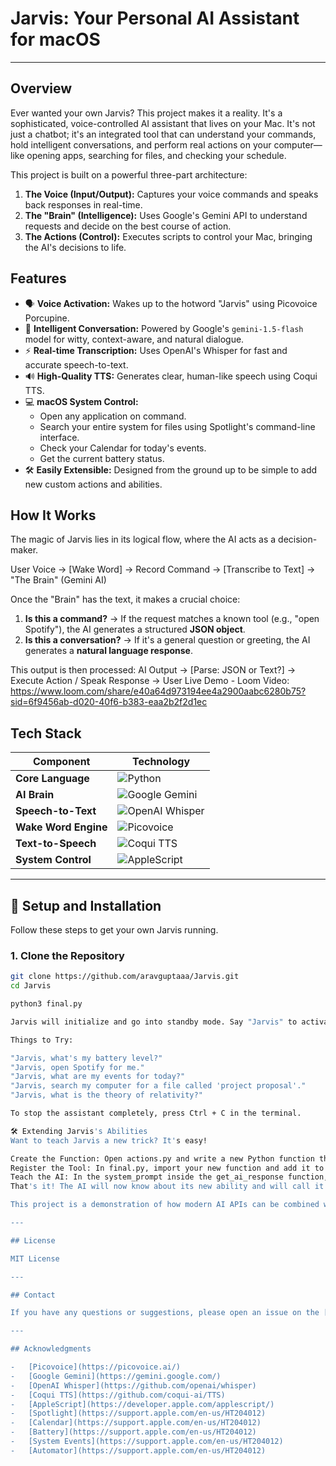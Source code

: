 # Jarvis: Your Personal AI Assistant for macOS
---

## Overview

Ever wanted your own Jarvis? This project makes it a reality. It's a sophisticated, voice-controlled AI assistant that lives on your Mac. It's not just a chatbot; it's an integrated tool that can understand your commands, hold intelligent conversations, and perform real actions on your computer—like opening apps, searching for files, and checking your schedule.

This project is built on a powerful three-part architecture:

1.  **The Voice (Input/Output):** Captures your voice commands and speaks back responses in real-time.
2.  **The "Brain" (Intelligence):** Uses Google's Gemini API to understand requests and decide on the best course of action.
3.  **The Actions (Control):** Executes scripts to control your Mac, bringing the AI's decisions to life.

## Features

-   🗣️ **Voice Activation:** Wakes up to the hotword "Jarvis" using Picovoice Porcupine.
-   🧠 **Intelligent Conversation:** Powered by Google's `gemini-1.5-flash` model for witty, context-aware, and natural dialogue.
-   ⚡ **Real-time Transcription:** Uses OpenAI's Whisper for fast and accurate speech-to-text.
-   🔊 **High-Quality TTS:** Generates clear, human-like speech using Coqui TTS.
-   💻 **macOS System Control:**
    -   Open any application on command.
    -   Search your entire system for files using Spotlight's command-line interface.
    -   Check your Calendar for today's events.
    -   Get the current battery status.
-   🛠️ **Easily Extensible:** Designed from the ground up to be simple to add new custom actions and abilities.

## How It Works

The magic of Jarvis lies in its logical flow, where the AI acts as a decision-maker.

User Voice -> [Wake Word] -> Record Command -> [Transcribe to Text] -> "The Brain" (Gemini AI)

Once the "Brain" has the text, it makes a crucial choice:

1.  **Is this a command?** → If the request matches a known tool (e.g., "open Spotify"), the AI generates a structured **JSON object**.
2.  **Is this a conversation?** → If it's a general question or greeting, the AI generates a **natural language response**.

This output is then processed:
AI Output -> [Parse: JSON or Text?] -> Execute Action / Speak Response -> User
Live Demo - Loom Video: https://www.loom.com/share/e40a64d973194ee4a2900aabc6280b75?sid=6f9456ab-d020-40f6-b383-eaa2b2f2d1ec


## Tech Stack

| Component              | Technology                                                                                           |
| ---------------------- | ---------------------------------------------------------------------------------------------------- |
| **Core Language**      | ![Python](https://img.shields.io/badge/Python-3776AB?style=flat&logo=python&logoColor=white)          |
| **AI Brain**           | ![Google Gemini](https://img.shields.io/badge/Google-Gemini_API-4285F4?style=flat&logo=google)        |
| **Speech-to-Text**     | ![OpenAI Whisper](https://img.shields.io/badge/OpenAI-Whisper-412991?style=flat&logo=openai)          |
| **Wake Word Engine**   | ![Picovoice](https://img.shields.io/badge/Picovoice-Porcupine-377DFF?style=flat)                      |
| **Text-to-Speech**     | ![Coqui TTS](https://img.shields.io/badge/Coqui-TTS-FDB13D?style=flat)                                 |
| **System Control**     | ![AppleScript](https://img.shields.io/badge/AppleScript-1E1E1E?style=flat&logo=apple&logoColor=white) |

---

## 🚀 Setup and Installation

Follow these steps to get your own Jarvis running.

### 1. Clone the Repository

```bash
git clone https://github.com/aravguptaaa/Jarvis.git
cd Jarvis

python3 final.py

Jarvis will initialize and go into standby mode. Say "Jarvis" to activate it, and then give your command.

Things to Try:

"Jarvis, what's my battery level?"
"Jarvis, open Spotify for me."
"Jarvis, what are my events for today?"
"Jarvis, search my computer for a file called 'project proposal'."
"Jarvis, what is the theory of relativity?"

To stop the assistant completely, press Ctrl + C in the terminal.

🛠️ Extending Jarvis's Abilities
Want to teach Jarvis a new trick? It's easy!

Create the Function: Open actions.py and write a new Python function that performs the desired action (e.g., set_volume, send_email).
Register the Tool: In final.py, import your new function and add it to the AVAILABLE_TOOLS dictionary.
Teach the AI: In the system_prompt inside the get_ai_response function, add a new line describing your new tool, its name, and its parameters.
That's it! The AI will now know about its new ability and will call it when your command matches its description.

This project is a demonstration of how modern AI APIs can be combined with local scripts to create powerful, personalized tools. Feel free to fork, modify, and build upon it!

---

## License

MIT License

---

## Contact

If you have any questions or suggestions, please open an issue on the [GitHub repository](https://github.com/aravguptaaa/Jarvis).

---

## Acknowledgments

-   [Picovoice](https://picovoice.ai/)
-   [Google Gemini](https://gemini.google.com/)
-   [OpenAI Whisper](https://github.com/openai/whisper)
-   [Coqui TTS](https://github.com/coqui-ai/TTS)
-   [AppleScript](https://developer.apple.com/applescript/)
-   [Spotlight](https://support.apple.com/en-us/HT204012)
-   [Calendar](https://support.apple.com/en-us/HT204012)
-   [Battery](https://support.apple.com/en-us/HT204012)
-   [System Events](https://support.apple.com/en-us/HT204012)
-   [Automator](https://support.apple.com/en-us/HT204012)
